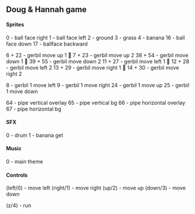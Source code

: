 ## Doug & Hannah game

#### Sprites

0 - ball face right
1 - ball face left
2 - ground
3 - grass
4 - banana
16 - ball face down
17 - ballface backward

6 + 22 - gerbil move up 1 🐁
7 + 23 - gerbil move up 2
38 + 54 - gerbil move down 1 🐁
39 + 55 - gerbil move down 2
11 + 27 - gerbil move left 1 🐁
12 + 28 - gerbil move left 2 
13 + 29 - gerbil move right 1 🐁
14 + 30 - gerbil move right 2

8 - gerbil 1 move left
9 - gerbil 1 move right
24 - gerbil 1 move up
25 - gerbil 1 move down

64 - pipe vertical overlay
65 - pipe vertical bg
66 - pipe horizontal overlay
67 - pipe horizontal bg

#### SFX

0 - drum
1 - banana get

#### Music

0 - main theme

#### Controls

(left/0) - move left
(right/1) - move right
(up/2) - move up
(down/3) - move down

(z/4) - run
